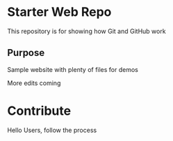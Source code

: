 # Starter Web Repo

This repository is for showing how Git and GitHub work

## Purpose

Sample website with plenty of files for demos

More edits coming 

# Contribute

Hello Users, follow the process

